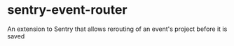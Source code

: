 # sentry-event-router
An extension to Sentry that allows rerouting of an event's project before it is saved
